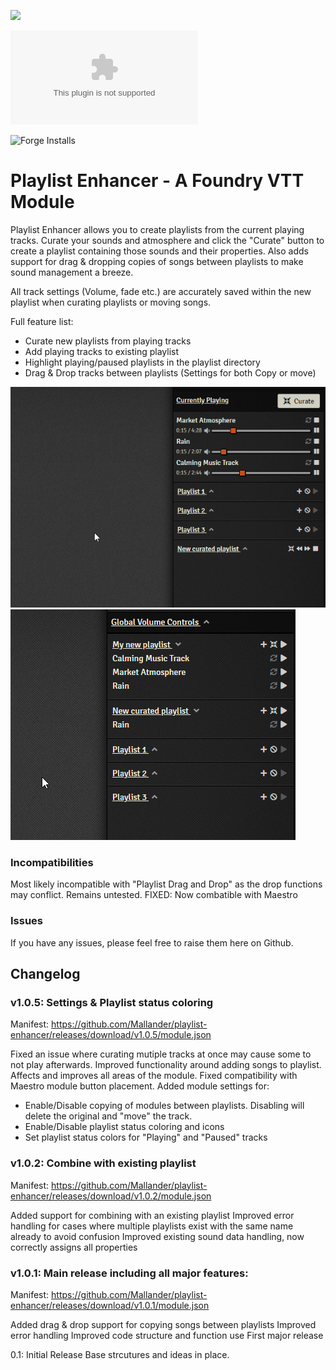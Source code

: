 ![](https://img.shields.io/badge/Foundry-v0.8.7-informational)
<!--- Downloads @ Latest Badge -->
<!--- replace <user>/<repo> with your username/repository -->
![Latest Release Download Count](https://img.shields.io/github/downloads/Mallander/playlist-enhancer/latest/module.zip) 

<!--- Forge Bazaar Install % Badge -->
<!--- replace <your-module-name> with the `name` in your manifest -->
![Forge Installs](https://img.shields.io/badge/dynamic/json?label=Forge%20Installs&query=package.installs&suffix=%25&url=https%3A%2F%2Fforge-vtt.com%2Fapi%2Fbazaar%2Fpackage%2Fplaylist-enhancer&colorB=4aa94a) 

# Playlist Enhancer - A Foundry VTT Module

Playlist Enhancer allows you to create playlists from the current playing tracks. Curate your sounds and atmosphere and click the "Curate" button to create a playlist containing those sounds and their properties. Also adds support for drag & dropping copies of songs between playlists to make sound management a breeze.

All track settings (Volume, fade etc.) are accurately saved within the new playlist when curating playlists or moving songs.

Full feature list:
- Curate new playlists from playing tracks
- Add playing tracks to existing playlist
- Highlight playing/paused playlists in the playlist directory
- Drag & Drop tracks between playlists (Settings for both Copy or move)

![](/images/curate_GIF.gif)
![](/images/dragdrop_GIF.gif)

### Incompatibilities

Most likely incompatible with "Playlist Drag and Drop" as the drop functions may conflict. Remains untested.
FIXED: Now combatible with Maestro

### Issues

If you have any issues, please feel free to raise them here on Github.

## Changelog

### v1.0.5: Settings & Playlist status coloring

Manifest: https://github.com/Mallander/playlist-enhancer/releases/download/v1.0.5/module.json

Fixed an issue where curating mutiple tracks at once may cause some to not play afterwards.
Improved functionality around adding songs to playlist. Affects and improves all areas of the module.
Fixed compatibility with Maestro module button placement.
Added module settings for:
- Enable/Disable copying of modules between playlists. Disabling will delete the original and "move" the track.
- Enable/Disable playlist status coloring and icons
- Set playlist status colors for "Playing" and "Paused" tracks

### v1.0.2: Combine with existing playlist

Manifest: https://github.com/Mallander/playlist-enhancer/releases/download/v1.0.2/module.json

Added support for combining with an existing playlist
Improved error handling for cases where multiple playlists exist with the same name already to avoid confusion
Improved existing sound data handling, now correctly assigns all properties

### v1.0.1: Main release including all major features:

Manifest: https://github.com/Mallander/playlist-enhancer/releases/download/v1.0.1/module.json

Added drag & drop support for copying songs between playlists
Improved error handling
Improved code structure and function use
First major release


0.1: Initial Release
Base strcutures and ideas in place.